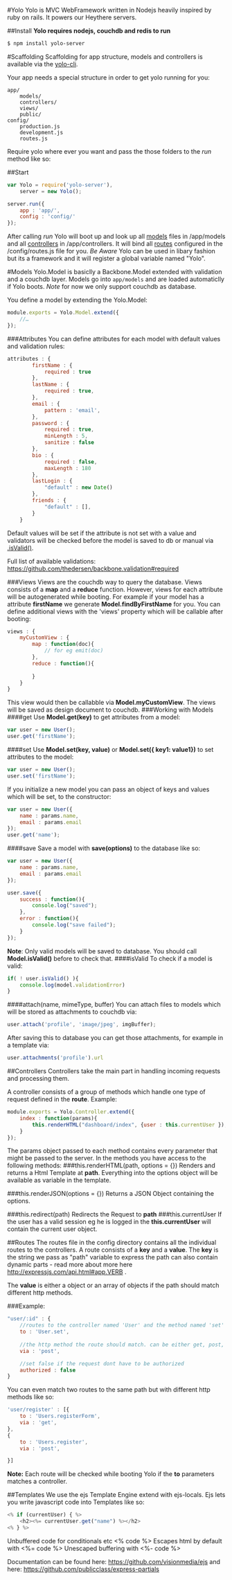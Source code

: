 #Yolo
Yolo is MVC WebFramework written in Nodejs heavily inspired by ruby on rails. It powers our Heythere servers. 

##Install
__Yolo requires nodejs, couchdb and redis to run__
```sh
$ npm install yolo-server
```

#Scaffolding 
Scaffolding for app structure, models and controllers is available via the [yolo-cli](https://github.com/heythere-project/yolo-cli).

Your app needs a special structure in order to get yolo running for you:
```
app/
	models/
	controllers/
	views/
	public/
config/
	production.js
	development.js
	routes.js
```
Require yolo where ever you want and pass the those folders to the *run* method like so: 

##Start
```js
var Yolo = require('yolo-server'),
	server = new Yolo();

server.run({
	app : 'app/',
	config : 'config/'
});

```
After calling *run* Yolo will boot up and look up all [models](https://github.com/heythere-project/yolo#models) files in /app/models and all [controllers](https://github.com/heythere-project/yolo#controllers) in /app/controllers. It will bind all [routes](https://github.com/heythere-project/yolo#routes) configured in the /config/routes.js file for you. 
*Be Aware* Yolo can be used in libary fashion but its a framework and it will register a global variable named "Yolo".

#Models
Yolo.Model is basiclly a Backbone.Model extended with validation and a couchdb layer. Models go into `app/models` and are loaded automaticlly if Yolo boots. *Note* for now we only support couchdb as database.

You define a model by extending the Yolo.Model:
```js
module.exports = Yolo.Model.extend({ 		
	//…
});
```

###Attributes
You can define attributes for each model with default values and validation rules:
```js
attributes : {
		firstName : {
			required : true
		},
		lastName : {
			required : true,
		},
		email : {
			pattern : 'email',
		},
		password : {
			required : true,
			minLength : 5,
			sanitize : false
		},
		bio : {
			required : false,
			maxLength : 180
		},
		lastLogin : {
			"default" : new Date()
		},
		friends : {
			"default" : [],
		}
	}
```
Default values will be set if the attribute is not set with a value and validators will be checked before the model is saved to db or manual via [.isValid()](https://github.com/wemakeweb/heythere_appserver#isvalid).

Full list of available validations:
https://github.com/thedersen/backbone.validation#required

###Views
Views are the couchdb way to query the database. Views consists of a **map** and a **reduce** function. However,
views for each attribute will be autogenerated while booting. For example if your model has a attribute
**firstName** we generate **Model.findByFirstName** for you. 
You can define additional views with the 'views' property which will be callable after booting:
```js
views : {
	myCustomView : {
		map : function(doc){
			// for eg emit(doc)
		},
		reduce : function(){
			
		}
	}
}
```
This view would then be callabble via **Model.myCustomView**. The views will be saved as design document to couchdb.
###Working with Models
####get
Use **Model.get(key)** to get attributes from a model:
```js
var user = new User();
user.get('firstName');
```
####set
Use **Model.set(key, value)** or **Model.set({ key1: value1})** to set attributes to the model:
```js
var user = new User();
user.set('firstName');
```

If you initialize a new model you can pass an object of keys and values which will be set, to the constructor:
```js
var user = new User({
	name : params.name,
	email : params.email
});
user.get('name');
```
####save
Save a model with **save(options)** to the database like so:
```js
var user = new User({
	name : params.name,
	email : params.email
});

user.save({
	success : function(){
		console.log("saved");
	},
	error : function(){
		console.log("save failed");
	}
});
```
__Note__: Only valid models will be saved to database. You should call **Model.isValid()** before to check that.
####isValid
To check if a model is valid:
```js
if( ! user.isValid() ){
	console.log(model.validationError)
}
```
####attach(name, mimeType, buffer)
You can attach files to models which will be stored as attachments to couchdb via:
```js
user.attach('profile', 'image/jpeg', imgBuffer);
```
After saving this to database you can get those attachments, for example in a template via:
```js
user.attachments('profile').url
```

##Controllers
Controllers take the main part in handling incoming requests and processing them.

A controller consists of a group of methods which handle one type of request defined in the **route**. Example:
```js
module.exports = Yolo.Controller.extend({
	index : function(params){
		this.renderHTML("dashboard/index", {user : this.currentUser });
	}
});
```
The params object passed to each method contains every parameter that might be passed to the server. In the methods you have access to the following methods:
###this.renderHTML(path, options = {})
Renders and returns a Html Template at **path**. Everything into the options object will be available as variable in the template.

###this.renderJSON(options = {})
Returns a JSON Object containing the options.

###this.redirect(path)
Redirects the Request to **path**
###this.currentUser
If the user has a valid session eg he is logged in the **this.currentUser** will contain the current user object.

##Routes
The routes file in the config directory contains all the individual routes to the controllers. A route consists of a **key** and a **value**.
The **key** is the string we pass as "path" variable to express the path can also contain dynamic parts - read more about more here http://expressjs.com/api.html#app.VERB .

The **value** is either a object or an array of objects if the path should match different http methods. 

###Example:
```js		
"user/:id" : { 	
	//routes to the controller named 'User' and the method named 'set'
	to : 'User.set',
	
	//the http method the route should match. can be either get, post, put or delete
	via : 'post',

	//set false if the request dont have to be authorized
	authorized : false
}
```
You can even match two routes to the same path but with different http methods like so:
```js
'user/register' : [{
	to : 'Users.registerForm',
	via : 'get',
},
{
	to : 'Users.register',
	via : 'post',

}]
```

__Note:__ Each route will be checked while booting Yolo if the **to** parameters matches a controller.

##Templates
We use the ejs Template Engine extend with ejs-locals. Ejs lets you write javascript code into Templates like so:
```js
<% if (currentUser) { %>
    <h2><%= currentUser.get("name") %></h2>
<% } %>
```
Unbuffered code for conditionals etc <% code %>
Escapes html by default with <%= code %>
Unescaped buffering with <%- code %>

Documentation can be found here: https://github.com/visionmedia/ejs and here: https://github.com/publicclass/express-partials
